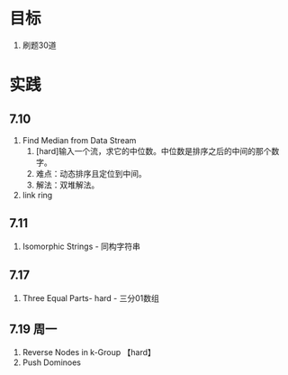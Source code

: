 # 目标
1. 刷题30道

# 实践

## 7.10
1.  Find Median from Data Stream
    1.  [hard]输入一个流，求它的中位数。中位数是排序之后的中间的那个数字。
    2.  难点：动态排序且定位到中间。
    3.  解法：双堆解法。
2.  link ring

## 7.11
1.  Isomorphic Strings - 同构字符串

## 7.17
1.  Three Equal Parts- hard - 三分01数组

## 7.19 周一
1.  Reverse Nodes in k-Group 【hard】
2.  Push Dominoes
